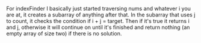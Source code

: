 For indexFinder I basically just started traversing nums and whatever i you are at, it creates a subarray of anything after that. In the subarray that uses j to count, it checks the condition if i + j = target. Then if it's true it returns i and j, otherwise it will continue on until it's finished and return nothing (an empty array of size two) if there is no solution.
